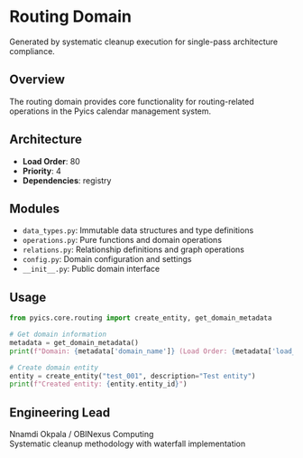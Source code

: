 # Routing Domain

Generated by systematic cleanup execution for single-pass architecture compliance.

## Overview

The routing domain provides core functionality for routing-related operations in the Pyics calendar management system.

## Architecture

- **Load Order**: 80
- **Priority**: 4
- **Dependencies**: registry

## Modules

- `data_types.py`: Immutable data structures and type definitions
- `operations.py`: Pure functions and domain operations  
- `relations.py`: Relationship definitions and graph operations
- `config.py`: Domain configuration and settings
- `__init__.py`: Public domain interface

## Usage

```python
from pyics.core.routing import create_entity, get_domain_metadata

# Get domain information
metadata = get_domain_metadata()
print(f"Domain: {metadata['domain_name']} (Load Order: {metadata['load_order']})")

# Create domain entity
entity = create_entity("test_001", description="Test entity")
print(f"Created entity: {entity.entity_id}")
```

## Engineering Lead

Nnamdi Okpala / OBINexus Computing  
Systematic cleanup methodology with waterfall implementation
